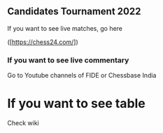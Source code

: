 ## Candidates Tournament 2022

If you want to see live matches, go here

([https://chess24.com/])

### If you want to see live commentary

Go to Youtube channels of FIDE or Chessbase India


# If you want to see table

Check wiki
